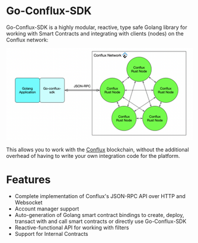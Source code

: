 Go-Conflux-SDK
=====

Go-Conflux-SDK is a highly modular, reactive, type safe Golang library for working with Smart Contracts and integrating with clients (nodes) on the Conflux network:

![image](img/cfx_network.png)

This allows you to work with the [Conflux](https://confluxnetwork.org) blockchain, without the additional overhead of having to write your own integration code for the platform.

Features
========

-   Complete implementation of Conflux's JSON-RPC API over HTTP and Websocket
-   Account manager support
-   Auto-generation of Golang smart contract bindings to create, deploy, transact with and call smart contracts or directly use Go-Conflux-SDK
-   Reactive-functional API for working with filters
-   Support for Internal Contracts